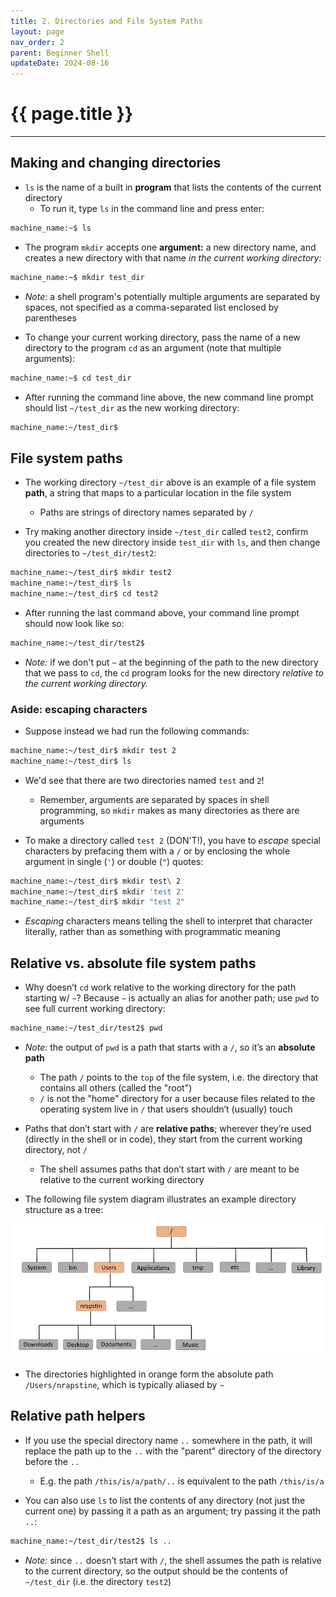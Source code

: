 ```yaml
---
title: 2. Directories and File System Paths
layout: page
nav_order: 2
parent: Beginner Shell
updateDate: 2024-08-16
---
```


# {{ page.title }}
---

## Making and changing directories

- `ls` is the name of a built in **program** that lists the contents of the current directory
    - To run it, type `ls` in the command line and press enter:

```bash
machine_name:~$ ls
```

- The program `mkdir` accepts one **argument:** a new directory name, and creates a new directory with that name *in the current working directory:*

```bash
machine_name:~$ mkdir test_dir
```

- *Note:* a shell program's potentially multiple arguments are separated by spaces, not specified as a comma-separated list enclosed by parentheses

- To change your current working directory, pass the name of a new directory to the program `cd` as an argument (note that multiple arguments):

```bash
machine_name:~$ cd test_dir
```

- After running the command line above, the new command line prompt should list `~/test_dir` as the new working directory:

```bash
machine_name:~/test_dir$
```

## File system paths

- The working directory `~/test_dir` above is an example of a file system **path**, a string that maps to a particular location in the file system
    - Paths are strings of directory names separated by `/`

- Try making another directory inside `~/test_dir` called `test2`, confirm you created the new directory inside `test_dir` with `ls`, and then change directories to `~/test_dir/test2`:

```bash
machine_name:~/test_dir$ mkdir test2
machine_name:~/test_dir$ ls
machine_name:~/test_dir$ cd test2
```

- After running the last command above, your command line prompt should now look like so:

```bash
machine_name:~/test_dir/test2$
```

- *Note:* if we don't put `~` at the beginning of the path to the new directory that we pass to `cd`, the `cd` program looks for the new directory *relative to the current working directory.*

### Aside: escaping characters

- Suppose instead we had run the following commands:

```bash
machine_name:~/test_dir$ mkdir test 2
machine_name:~/test_dir$ ls
```

- We'd see that there are two directories named `test` and `2`!
    - Remember, arguments are separated by spaces in shell programming, so `mkdir` makes as many directories as there are arguments

- To make a directory called `test 2` (DON'T!), you have to *escape* special characters by prefacing them with a `/` or by enclosing the whole argument in single (`'`) or double (`"`) quotes:

```bash
machine_name:~/test_dir$ mkdir test\ 2
machine_name:~/test_dir$ mkdir 'test 2'
machine_name:~/test_dir$ mkdir "test 2"
```

- *Escaping* characters means telling the shell to interpret that character literally, rather than as something with programmatic meaning

## Relative vs. absolute file system paths

- Why doesn’t `cd` work relative to the working directory for the path starting w/ `~`? Because `~` is actually an alias for another path; use `pwd` to see full current working directory:

```bash
machine_name:~/test_dir/test2$ pwd
```

- *Note:* the output of `pwd` is a path that starts with a `/`, so it’s an **absolute path**
    - The path `/` points to the `top` of the file system, i.e. the directory that contains all others (called the "root")
    - `/` is not the "home" directory for a user because files related to the operating system live in `/` that users shouldn’t (usually) touch

- Paths that don’t start with `/` are **relative paths**; wherever they’re used (directly in the shell or in code), they start from the current working directory, not `/`
    - The shell assumes paths that don’t start with `/` are meant to be relative to the current working directory

- The following file system diagram illustrates an example directory structure as a tree:

![](../assets/images/home-dir-local-machine.png)

- The directories highlighted in orange form the absolute path `/Users/nrapstine`, which is typically aliased by `~`

## Relative path helpers

- If you use the special directory name `..` somewhere in the path, it will replace the path up to the `..` with the "parent" directory of the directory before the `..`
    - E.g. the path `/this/is/a/path/..` is equivalent to the path `/this/is/a`

- You can also use `ls` to list the contents of any directory (not just the current one) by passing it a path as an argument; try passing it the path `..`:

```bash
machine_name:~/test_dir/test2$ ls ..
```

- *Note:* since `..` doesn’t start with `/`, the shell assumes the path is relative to the current directory, so the output should be the contents of `~/test_dir` (i.e. the directory `test2`)
